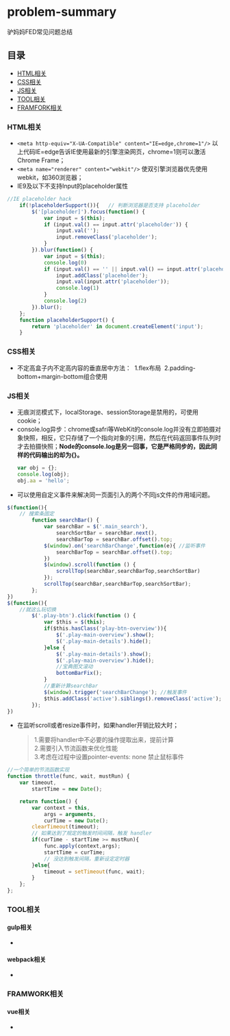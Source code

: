 # problem-summary
驴妈妈FED常见问题总结

## 目录

* [HTML相关](#html相关)
* [CSS相关](#css相关)
* [JS相关](#js相关)
* [TOOL相关](#tool相关)
* [FRAMFORK相关](#framwork相关)

### HTML相关
* `<meta http-equiv="X-UA-Compatible" content="IE=edge,chrome=1"/>` 以上代码IE=edge告诉IE使用最新的引擎渲染网页，chrome=1则可以激活Chrome Frame；
* `<meta name="renderer" content="webkit"/>` 使双引擎浏览器优先使用webkit，如360浏览器；
* IE9及以下不支持Input的placeholder属性
```js
//IE placeholder hack
    if(!placeholderSupport()){   // 判断浏览器是否支持 placeholder
        $('[placeholder]').focus(function() {
            var input = $(this);
            if (input.val() == input.attr('placeholder')) {
                input.val('');
                input.removeClass('placeholder');
            }
        }).blur(function() {
            var input = $(this);
            console.log(0)
            if (input.val() == '' || input.val() == input.attr('placeholder')) {
                input.addClass('placeholder');
                input.val(input.attr('placeholder'));
                console.log(1)
            }
            console.log(2)
        }).blur();
    };
    function placeholderSupport() {
        return 'placeholder' in document.createElement('input');
    }
```
### CSS相关
* 不定高盒子内不定高内容的垂直居中方法：
  1.flex布局
  2.padding-bottom+margin-bottom组合使用

### JS相关
* 无痕浏览模式下，localStorage、sessionStorage是禁用的，可使用cookie；
* console.log异步：chrome或safri等WebKit的console.log并没有立即拍摄对象快照，相反，它只存储了一个指向对象的引用，然后在代码返回事件队列时才去拍摄快照；**Node的console.log是另一回事，它是严格同步的，因此同样的代码输出的却为{}。**
    ```js
    var obj = {};
    console.log(obj);
    obj.aa = 'hello';
    ```
* 可以使用自定义事件来解决同一页面引入的两个不同js文件的作用域问题。
```js
$(function(){
    // 搜索条固定
        function searchBar() {
            var searchBar = $('.main_search'),
                searchSortBar = searchBar.next(),
                searchBarTop = searchBar.offset().top;
            $(window).on('searchBarChange',function(e){ //监听事件
                searchBarTop = searchBar.offset().top;
            })
            $(window).scroll(function () {
                scrollTop(searchBar,searchBarTop,searchSortBar)
            });
            scrollTop(searchBar,searchBarTop,searchSortBar);
        };
})
$(function(){
    //就这么玩切换
        $('.play-btn').click(function () {
            var $this = $(this);
            if($this.hasClass('play-btn-overview')){
                $('.play-main-overview').show();
                $('.play-main-details').hide();
            }else {
                $('.play-main-details').show();
                $('.play-main-overview').hide();
                //宝典图文滚动
                bottomBarFix();
            }
            //重新计算searchBar
            $(window).trigger('searchBarChange'); //触发事件
            $this.addClass('active').siblings().removeClass('active');
        });
})
```

* 在监听scroll或者resize事件时，如果handler开销比较大时；  

    > 1.需要将handler中不必要的操作提取出来，提前计算  
2.需要引入节流函数来优化性能  
3.考虑在过程中设置pointer-events: none 禁止鼠标事件  
    
```js
//一个简单的节流函数实现
function throttle(func, wait, mustRun) {
    var timeout,
        startTime = new Date();

    return function() {
        var context = this,
            args = arguments,
            curTime = new Date();
        clearTimeout(timeout);
        // 如果达到了规定的触发时间间隔，触发 handler
        if(curTime - startTime >= mustRun){
            func.apply(context,args);
            startTime = curTime;
            // 没达到触发间隔，重新设定定时器
        }else{
            timeout = setTimeout(func, wait);
        }
    };
};
```

### TOOL相关
#### gulp相关
* 

#### webpack相关
* 

### FRAMWORK相关
#### vue相关
* 
